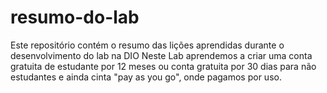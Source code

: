 # resumo-do-lab
Este repositório contém o resumo das lições aprendidas durante o desenvolvimento do lab na DIO
Neste Lab aprendemos a criar uma conta gratuita de estudante por 12 meses ou conta gratuita por 30 dias para não estudantes e ainda cinta "pay as you go", onde pagamos por uso.
